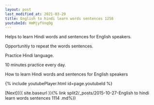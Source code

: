 ```yaml
---
layout: post
last_modified_at: 2021-03-29
title: English to hindi learn words sentences 1258 
youtubeId: HmMjyfVnqOg
---
```

 
 
Helps to learn Hindi words and sentences for English speakers.

Opportunitiy to repeat the words sentences. 

Practice Hindi language. 
 
10 minutes practice every day. 
 
How to learn Hindi words and sentences for English speakers 
 
{% include youtubePlayer.html id=page.youtubeId %}
 
 
[Next]({{ site.baseurl }}{% link  split2/_posts/2015-10-27-English to hindi learn words sentences 1114 .md%})
 
